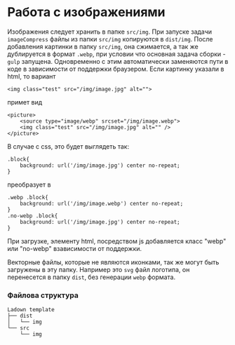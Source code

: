 # Работа с изображениями

Изображения следует хранить в папке `src/img`.
При запуске задачи `imageCompress` файлы из папки `src/img` копируются в `dist/img`.
После добавления картинки в папку `src/img`, она сжимается, а так же дублируется в формат `.webp`, при условии что основная задача сборки - `gulp` запущена. Одновременно с этим автоматически заменяются пути в коде в зависимости от поддержки браузером. Если картинку указали в html, то вариант

```text
<img class="test" src="/img/image.jpg" alt="">
```

примет вид

```text
<picture>
	<source type="image/webp" srcset="/img/image.webp">
	<img class="test" src="/img/image.jpg" alt="" />
</picture>
```

В случае с css, это будет выглядеть так:

```text
.block{
	background: url('/img/image.jpg') center no-repeat;
}
```

преобразует в

```text
.webp .block{
	background: url('/img/image.webp') center no-repeat;
}
.no-webp .block{
	background: url('/img/image.jpg') center no-repeat;
}
```

При загрузке, элементу html, посредством js добавляется класс "webp" или "no-webp" взависимости от поддержки.

Векторные файлы, которые не являются иконками, так же могут быть загружены в эту папку. Например это `svg` файл логотипа, он перенесется в папку `dist`, без генерации `webp` формата.

### Файлова структура

```text
Ladown template
├── dist
│   └── img
└── src
    └── img
```
